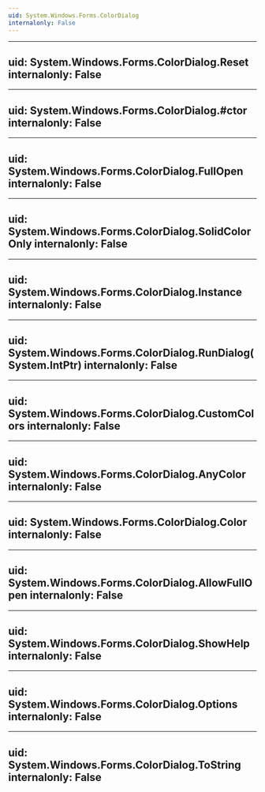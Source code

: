 ```yaml
---
uid: System.Windows.Forms.ColorDialog
internalonly: False
---
```


---
uid: System.Windows.Forms.ColorDialog.Reset
internalonly: False
---

---
uid: System.Windows.Forms.ColorDialog.#ctor
internalonly: False
---

---
uid: System.Windows.Forms.ColorDialog.FullOpen
internalonly: False
---

---
uid: System.Windows.Forms.ColorDialog.SolidColorOnly
internalonly: False
---

---
uid: System.Windows.Forms.ColorDialog.Instance
internalonly: False
---

---
uid: System.Windows.Forms.ColorDialog.RunDialog(System.IntPtr)
internalonly: False
---

---
uid: System.Windows.Forms.ColorDialog.CustomColors
internalonly: False
---

---
uid: System.Windows.Forms.ColorDialog.AnyColor
internalonly: False
---

---
uid: System.Windows.Forms.ColorDialog.Color
internalonly: False
---

---
uid: System.Windows.Forms.ColorDialog.AllowFullOpen
internalonly: False
---

---
uid: System.Windows.Forms.ColorDialog.ShowHelp
internalonly: False
---

---
uid: System.Windows.Forms.ColorDialog.Options
internalonly: False
---

---
uid: System.Windows.Forms.ColorDialog.ToString
internalonly: False
---
